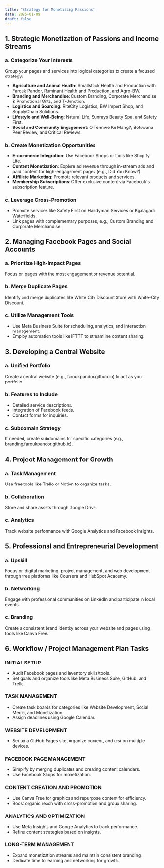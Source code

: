 ```yaml
---
title: "Strategy for Monetizing Passions"
date: 2025-01-09
draft: false
---
```


## 1. Strategic Monetization of Passions and Income Streams

### a. Categorize Your Interests
Group your pages and services into logical categories to create a focused strategy:

- **Agriculture and Animal Health**: Smallstock Health and Production with Farouk Pandor, Ruminant Health and Production, and Agro-BW.
- **Branding and Merchandise**: Custom Branding, Corporate Merchandise & Promotional Gifts, and T-Junction.
- **Logistics and Sourcing**: RiteCity Logistics, BW Import Shop, and SupplyChain Solutions.
- **Lifestyle and Well-Being**: Natural Life, Sunrays Beauty Spa, and Safety First.
- **Social and Community Engagement**: O Tennwe Ke Mang?, Botswana Peer Review, and Critical Reviews.

### b. Create Monetization Opportunities
- **E-commerce Integration**: Use Facebook Shops or tools like Shopify Lite.
- **Content Monetization**: Explore ad revenue through in-stream ads and paid content for high-engagement pages (e.g., Did You Know?).
- **Affiliate Marketing**: Promote relevant products and services.
- **Membership Subscriptions**: Offer exclusive content via Facebook's subscription feature.

### c. Leverage Cross-Promotion
- Promote services like Safety First on Handyman Services or Kgalagadi Waterfields.
- Link pages with complementary purposes, e.g., Custom Branding and Corporate Merchandise.

## 2. Managing Facebook Pages and Social Accounts

### a. Prioritize High-Impact Pages
Focus on pages with the most engagement or revenue potential.

### b. Merge Duplicate Pages
Identify and merge duplicates like White City Discount Store with White-City Discount.

### c. Utilize Management Tools
- Use Meta Business Suite for scheduling, analytics, and interaction management.
- Employ automation tools like IFTTT to streamline content sharing.

## 3. Developing a Central Website

### a. Unified Portfolio
Create a central website (e.g., faroukpandor.github.io) to act as your portfolio.

### b. Features to Include
- Detailed service descriptions.
- Integration of Facebook feeds.
- Contact forms for inquiries.

### c. Subdomain Strategy
If needed, create subdomains for specific categories (e.g., branding.faroukpandor.github.io).

## 4. Project Management for Growth

### a. Task Management
Use free tools like Trello or Notion to organize tasks.

### b. Collaboration
Store and share assets through Google Drive.

### c. Analytics
Track website performance with Google Analytics and Facebook Insights.

## 5. Professional and Entrepreneurial Development

### a. Upskill
Focus on digital marketing, project management, and web development through free platforms like Coursera and HubSpot Academy.

### b. Networking
Engage with professional communities on LinkedIn and participate in local events.

### c. Branding
Create a consistent brand identity across your website and pages using tools like Canva Free.

## 6. Workflow / Project Management Plan Tasks

### INITIAL SETUP
- Audit Facebook pages and inventory skills/tools.
- Set goals and organize tools like Meta Business Suite, GitHub, and Trello.

### TASK MANAGEMENT
- Create task boards for categories like Website Development, Social Media, and Monetization.
- Assign deadlines using Google Calendar.

### WEBSITE DEVELOPMENT
- Set up a GitHub Pages site, organize content, and test on multiple devices.

### FACEBOOK PAGE MANAGEMENT
- Simplify by merging duplicates and creating content calendars.
- Use Facebook Shops for monetization.

### CONTENT CREATION AND PROMOTION
- Use Canva Free for graphics and repurpose content for efficiency.
- Boost organic reach with cross-promotion and group sharing.

### ANALYTICS AND OPTIMIZATION
- Use Meta Insights and Google Analytics to track performance.
- Refine content strategies based on insights.

### LONG-TERM MANAGEMENT
- Expand monetization streams and maintain consistent branding.
- Dedicate time to learning and networking for growth.
